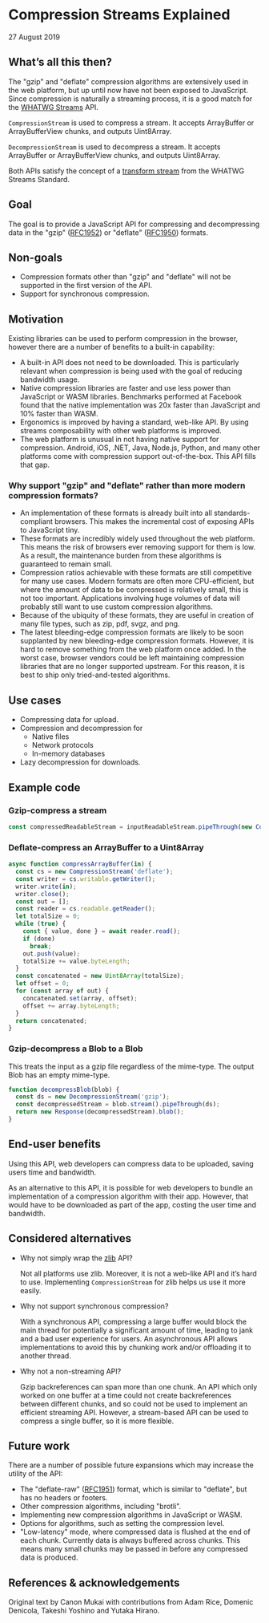 # Compression Streams Explained
27 August 2019


## What’s all this then?

The "gzip" and "deflate" compression algorithms are extensively used in the
web platform, but up until now have not been exposed to JavaScript. Since
compression is naturally a streaming process, it is a good match for the
[WHATWG Streams](https://streams.spec.whatwg.org/) API.

`CompressionStream` is used to compress a stream. It accepts ArrayBuffer or
ArrayBufferView chunks, and outputs Uint8Array.

`DecompressionStream` is used to decompress a stream. It accepts
ArrayBuffer or ArrayBufferView chunks, and outputs Uint8Array.

Both APIs satisfy the concept of a [transform
stream](https://streams.spec.whatwg.org/#ts-model) from the WHATWG
Streams Standard.


## Goal

The goal is to provide a JavaScript API for compressing and decompressing data
in the "gzip" ([RFC1952](https://tools.ietf.org/html/rfc1952)) or "deflate"
([RFC1950](https://www.ietf.org/rfc/rfc1950.txt)) formats.


## Non-goals

*   Compression formats other than "gzip" and "deflate" will not be
    supported in the first version of the API.
*   Support for synchronous compression.


## Motivation

Existing libraries can be used to perform compression in the browser, however
there are a number of benefits to a built-in capability:

*   A built-in API does not need to be downloaded. This is particularly
    relevant when compression is being used with the goal of reducing bandwidth
    usage.
*   Native compression libraries are faster and use less power than JavaScript
    or WASM libraries. Benchmarks performed at Facebook found that the native
    implementation was 20x faster than JavaScript and 10% faster than WASM.
*   Ergonomics is improved by having a standard, web-like API. By using streams
    composability with other web platforms is improved.
*   The web platform is unusual in not having native support for compression.
    Android, iOS, .NET, Java, Node.js, Python, and many other platforms come
    with compression support out-of-the-box. This API fills that gap.

### Why support "gzip" and "deflate" rather than more modern compression formats?

*   An implementation of these formats is already built into all
    standards-compliant browsers. This makes the incremental cost of exposing
    APIs to JavaScript tiny.
*   These formats are incredibly widely used throughout the web platform. This
    means the risk of browsers ever removing support for them is low. As a
    result, the maintenance burden from these algorithms is guaranteed to remain
    small.
*   Compression ratios achievable with these formats are still competitive for
    many use cases. Modern formats are often more CPU-efficient, but where the
    amount of data to be compressed is relatively small, this is not too
    important. Applications involving huge volumes of data will probably still
    want to use custom compression algorithms.
*   Because of the ubiquity of these formats, they are useful in creation of
    many file types, such as zip, pdf, svgz, and png.
*   The latest bleeding-edge compression formats are likely to be soon
    supplanted by new bleeding-edge compression formats. However, it is hard to
    remove something from the web platform once added. In the worst case,
    browser vendors could be left maintaining compression libraries that are no
    longer supported upstream. For this reason, it is best to ship only
    tried-and-tested algorithms.


## Use cases

*   Compressing data for upload.
*   Compression and decompression for
    *   Native files
    *   Network protocols
    *   In-memory databases
*   Lazy decompression for downloads.


## Example code

### Gzip-compress a stream

```javascript
const compressedReadableStream = inputReadableStream.pipeThrough(new CompressionStream('gzip'));
```

### Deflate-compress an ArrayBuffer to a Uint8Array

```javascript
async function compressArrayBuffer(in) {
  const cs = new CompressionStream('deflate');
  const writer = cs.writable.getWriter();
  writer.write(in);
  writer.close();
  const out = [];
  const reader = cs.readable.getReader();
  let totalSize = 0;
  while (true) {
    const { value, done } = await reader.read();
    if (done)
      break;
    out.push(value);
    totalSize += value.byteLength;
  }
  const concatenated = new Uint8Array(totalSize);
  let offset = 0;
  for (const array of out) {
    concatenated.set(array, offset);
    offset += array.byteLength;
  }
  return concatenated;
}
```

### Gzip-decompress a Blob to a Blob

This treats the input as a gzip file regardless of the mime-type. The output
Blob has an empty mime-type.

```javascript
function decompressBlob(blob) {
  const ds = new DecompressionStream('gzip');
  const decompressedStream = blob.stream().pipeThrough(ds);
  return new Response(decompressedStream).blob();
}
```


## End-user benefits

Using this API, web developers can compress data to be uploaded, saving
users time and bandwidth.

As an alternative to this API, it is possible for web developers to bundle
an implementation of a compression algorithm with their app. However, that
would have to be downloaded as part of the app, costing the user time and
bandwidth.


## Considered alternatives

*   Why not simply wrap the [zlib](https://www.zlib.net/) API?

    Not all platforms use zlib. Moreover, it is not a web-like API and
    it’s hard to use. Implementing `CompressionStream` for zlib helps us
    use it more easily.

*   Why not support synchronous compression?

    With a synchronous API, compressing a large buffer would block the main
    thread for potentially a significant amount of time, leading to jank and a
    bad user experience for users. An asynchronous API allows implementations
    to avoid this by chunking work and/or offloading it to another thread.

*   Why not a non-streaming API?

    Gzip backreferences can span more than one chunk. An API which
    only worked on one buffer at a time could not create
    backreferences between different chunks, and so could not be used
    to implement an efficient streaming API. However, a stream-based
    API can be used to compress a single buffer, so it is more
    flexible.


## Future work

There are a number of possible future expansions which may increase the
utility of the API:

* The "deflate-raw" ([RFC1951](https://www.ietf.org/rfc/rfc1951.txt)) format,
  which is similar to "deflate", but has no headers or footers.
* Other compression algorithms, including "brotli".
* Implementing new compression algorithms in JavaScript or WASM.
* Options for algorithms, such as setting the compression level.
* "Low-latency" mode, where compressed data is flushed at the end of each
  chunk. Currently data is always buffered across chunks. This means many
  small chunks may be passed in before any compressed data is produced.


## References & acknowledgements

Original text by Canon Mukai with contributions from Adam Rice, Domenic
Denicola, Takeshi Yoshino and Yutaka Hirano.
